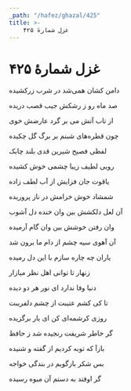 ```yaml
---
_path: "/hafez/ghazal/425"
title: >-
    غزل شمارهٔ ۴۲۵
---
```

# غزل شمارهٔ ۴۲۵

<div class="b" id="bn1"><div class="m1"><p>دامن کشان همی‌شد در شرب زرکشیده</p></div>
<div class="m2"><p>صد ماه رو ز رشکش جیب قصب دریده</p></div></div>
<div class="b" id="bn2"><div class="m1"><p>از تاب آتش می بر گرد عارضش خوی</p></div>
<div class="m2"><p>چون قطره‌های شبنم بر برگ گل چکیده</p></div></div>
<div class="b" id="bn3"><div class="m1"><p>لفظی فصیح شیرین قدی بلند چابک</p></div>
<div class="m2"><p>رویی لطیف زیبا چشمی خوش کشیده</p></div></div>
<div class="b" id="bn4"><div class="m1"><p>یاقوت جان فزایش از آب لطف زاده</p></div>
<div class="m2"><p>شمشاد خوش خرامش در ناز پروریده</p></div></div>
<div class="b" id="bn5"><div class="m1"><p>آن لعل دلکشش بین وان خنده دل آشوب</p></div>
<div class="m2"><p>وان رفتن خوشش بین وان گام آرمیده</p></div></div>
<div class="b" id="bn6"><div class="m1"><p>آن آهوی سیه چشم از دام ما برون شد</p></div>
<div class="m2"><p>یاران چه چاره سازم با این دل رمیده</p></div></div>
<div class="b" id="bn7"><div class="m1"><p>زنهار تا توانی اهل نظر میازار</p></div>
<div class="m2"><p>دنیا وفا ندارد ای نور هر دو دیده</p></div></div>
<div class="b" id="bn8"><div class="m1"><p>تا کی کشم عتیبت از چشم دلفریبت</p></div>
<div class="m2"><p>روزی کرشمه‌ای کن ای یار برگزیده</p></div></div>
<div class="b" id="bn9"><div class="m1"><p>گر خاطر شریفت رنجیده شد ز حافظ</p></div>
<div class="m2"><p>بازآ که توبه کردیم از گفته و شنیده</p></div></div>
<div class="b" id="bn10"><div class="m1"><p>بس شکر بازگویم در بندگی خواجه</p></div>
<div class="m2"><p>گر اوفتد به دستم آن میوه رسیده</p></div></div>
